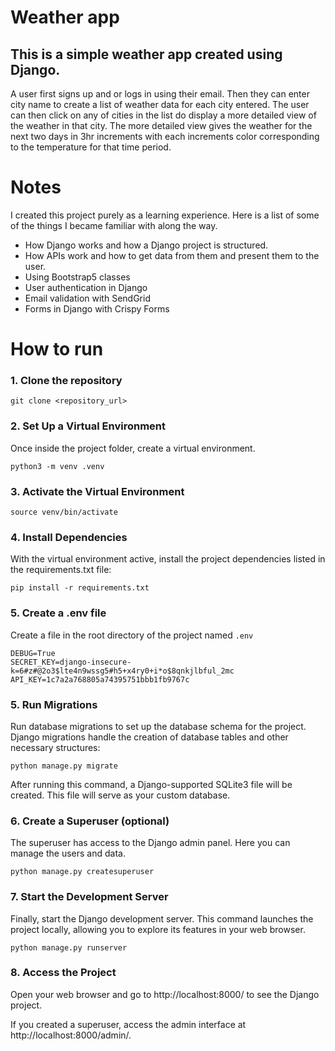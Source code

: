 # Weather app

## This is a simple weather app created using Django.

A user first signs up and or logs in using their email. Then they can enter city name to create a list of weather data for each city entered. The user can then click on any of cities in the list do display a more detailed view of the weather in that city. The more detailed view gives the weather for the next two days in 3hr increments with each increments color corresponding to the temperature for that time period.

# Notes

I created this project purely as a learning experience. Here is a list of some of the things I became familiar with along the way.

- How Django works and how a Django project is structured.
- How APIs work and how to get data from them and present them to the user.
- Using Bootstrap5 classes
- User authentication in Django
- Email validation with SendGrid
- Forms in Django with Crispy Forms

# How to run

### 1. Clone the repository

```
git clone <repository_url>
```

### 2. **Set Up a Virtual Environment**

Once inside the project folder, create a virtual environment.

```
python3 -m venv .venv
```

### 3. Activate the Virtual Environment

```
source venv/bin/activate
```

### 4. Install Dependencies

With the virtual environment active, install the project dependencies listed in the requirements.txt file:

```
pip install -r requirements.txt
```

### 5. Create a .env file

Create a file in the root directory of the project named `.env`

```
DEBUG=True
SECRET_KEY=django-insecure-k=6#z#@2o3$lte4n9wssg5#h5+x4ry0+i*o$8qnkjlbful_2mc
API_KEY=1c7a2a768805a74395751bbb1fb9767c
```

### 5. Run Migrations

Run database migrations to set up the database schema for the project. Django migrations handle the creation of database tables and other necessary structures:

```
python manage.py migrate
```

After running this command, a Django-supported SQLite3 file will be created. This file will serve as your custom database.

### 6. Create a Superuser (optional)

The superuser has access to the Django admin panel. Here you can manage the users and data.

```
python manage.py createsuperuser
```

### 7. Start the Development Server

Finally, start the Django development server. This command launches the project locally, allowing you to explore its features in your web browser.

```
python manage.py runserver
```

### 8. Access the Project

Open your web browser and go to http://localhost:8000/ to see the Django project.

If you created a superuser, access the admin interface at http://localhost:8000/admin/.
